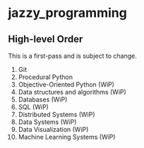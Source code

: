 # jazzy_programming

## High-level Order
This is a first-pass and is subject to change.
1. Git
2. Procedural Python
3. Objective-Oriented Python (WiP)
4. Data structures and algorithms (WiP)
5. Databases (WiP)
6. SQL (WiP)
7. Distributed Systems (WiP)
8. Data Systems (WiP)
9. Data Visualization (WiP)
10. Machine Learning Systems (WiP)
